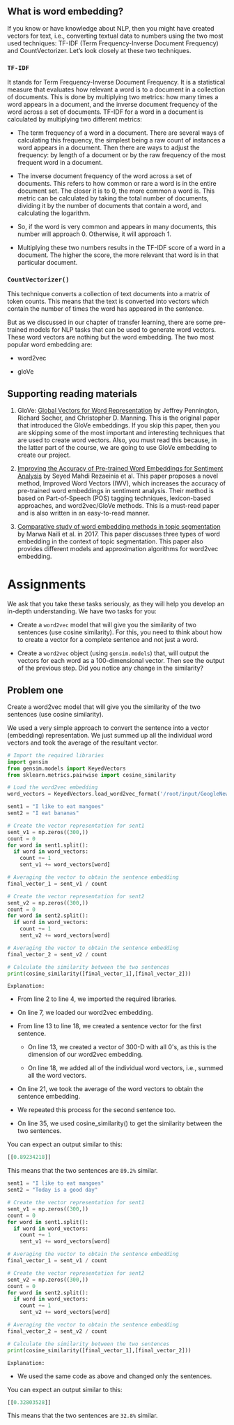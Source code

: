 ## What is word embedding?

If you know or have knowledge about NLP, then you might have created vectors for text, i.e., converting textual data to numbers using the two most used techniques: TF-IDF (Term Frequency-Inverse Document Frequency) and CountVectorizer. Let’s look closely at these two techniques.

### `TF-IDF`

It stands for Term Frequency-Inverse Document Frequency. It is a statistical measure that evaluates how relevant a word is to a document in a collection of documents. This is done by multiplying two metrics: how many times a word appears in a document, and the inverse document frequency of the word across a set of documents. TF-IDF for a word in a document is calculated by multiplying two different metrics:

* The term frequency of a word in a document. There are several ways of calculating this frequency, the simplest being a raw count of instances a word appears in a document. Then there are ways to adjust the frequency: by length of a document or by the raw frequency of the most frequent word in a document.

* The inverse document frequency of the word across a set of documents. This refers to how common or rare a word is in the entire document set. The closer it is to 0, the more common a word is. This metric can be calculated by taking the total number of documents, dividing it by the number of documents that contain a word, and calculating the logarithm.

* So, if the word is very common and appears in many documents, this number will approach 0. Otherwise, it will approach 1.

* Multiplying these two numbers results in the TF-IDF score of a word in a document. The higher the score, the more relevant that word is in that particular document.

### `CountVectorizer()`

This technique converts a collection of text documents into a matrix of token counts. This means that the text is converted into vectors which contain the number of times the word has appeared in the sentence.

But as we discussed in our chapter of transfer learning, there are some pre-trained models for NLP tasks that can be used to generate word vectors. These word vectors are nothing but the word embedding. The two most popular word embedding are:

* word2vec

* gloVe


## Supporting reading materials

1. GloVe: [Global Vectors for Word Representation](https://nlp.stanford.edu/pubs/glove.pdf) by Jeffrey Pennington, Richard Socher, and Christopher D. Manning. This is the original paper that introduced the GloVe embeddings. If you skip this paper, then you are skipping some of the most important and interesting techniques that are used to create word vectors. Also, you must read this because, in the latter part of the course, we are going to use GloVe embedding to create our project.

2. [Improving the Accuracy of Pre-trained Word Embeddings for Sentiment Analysis](https://arxiv.org/ftp/arxiv/papers/1711/1711.08609.pdf) by Seyed Mahdi Rezaeinia et al. This paper proposes a novel method, Improved Word Vectors (IWV), which increases the accuracy of pre-trained word embeddings in sentiment analysis. Their method is based on Part-of-Speech (POS) tagging techniques, lexicon-based approaches, and word2vec/GloVe methods. This is a must-read paper and is also written in an easy-to-read manner.

3. [Comparative study of word embedding methods in topic segmentation](https://www.sciencedirect.com/science/article/pii/S1877050917313480?ref=pdf_download&fr=RR-2&rr=736483b0383fc249) by Marwa Naili et al. in 2017. This paper discusses three types of word embedding in the context of topic segmentation. This paper also provides different models and approximation algorithms for word2vec embedding.


# Assignments

We ask that you take these tasks seriously, as they will help you develop an in-depth understanding. We have two tasks for you:

* Create a `word2vec` model that will give you the similarity of two sentences (use cosine similarity). For this, you need to think about how to create a vector for a complete sentence and not just a word.

* Create a `word2vec` object (using `gensim.models`) that, will output the vectors for each word as a 100-dimensional vector. Then see the output of the previous step. Did you notice any change in the similarity?

## Problem one

Create a word2vec model that will give you the similarity of the two sentences (use cosine similarity).

We used a very simple approach to convert the sentence into a vector (embedding) representation. We just summed up all the individual word vectors and took the average of the resultant vector.

```py
# Import the required libraries
import gensim
from gensim.models import KeyedVectors
from sklearn.metrics.pairwise import cosine_similarity

# Load the word2vec embedding
word_vectors = KeyedVectors.load_word2vec_format('/root/input/GoogleNews-vectors-negative300.bin.gz', binary=True)

sent1 = "I like to eat mangoes"
sent2 = "I eat bananas"

# Create the vector representation for sent1
sent_v1 = np.zeros((300,))
count = 0
for word in sent1.split():
  if word in word_vectors:
    count += 1
    sent_v1 += word_vectors[word]

# Averaging the vector to obtain the sentence embedding
final_vector_1 = sent_v1 / count

# Create the vector representation for sent2
sent_v2 = np.zeros((300,))
count = 0
for word in sent2.split():
  if word in word_vectors:
    count += 1
    sent_v2 += word_vectors[word]

# Averaging the vector to obtain the sentence embedding
final_vector_2 = sent_v2 / count

# Calculate the similarity between the two sentences
print(cosine_similarity([final_vector_1],[final_vector_2]))
```

`Explanation:`

* From line 2 to line 4, we imported the required libraries.

* On line 7, we loaded our word2vec embedding.

* From line 13 to line 18, we created a sentence vector for the first sentence.

    * On line 13, we created a vector of 300-D with all 0's, as this is the dimension of our word2vec embedding.

    * On line 18, we added all of the individual word vectors, i.e., summed all the word vectors.

* On line 21, we took the average of the word vectors to obtain the sentence embedding.

* We repeated this process for the second sentence too.

* On line 35, we used cosine_similarity() to get the similarity between the two sentences.

You can expect an output similar to this:

```py
[[0.89234218]]
```

This means that the two sentences are `89.2%` similar.

```py
sent1 = "I like to eat mangoes"
sent2 = "Today is a good day"

# Create the vector representation for sent1
sent_v1 = np.zeros((300,))
count = 0
for word in sent1.split():
  if word in word_vectors:
    count += 1
    sent_v1 += word_vectors[word]

# Averaging the vector to obtain the sentence embedding
final_vector_1 = sent_v1 / count

# Create the vector representation for sent2
sent_v2 = np.zeros((300,))
count = 0
for word in sent2.split():
  if word in word_vectors:
    count += 1
    sent_v2 += word_vectors[word]

# Averaging the vector to obtain the sentence embedding
final_vector_2 = sent_v2 / count

# Calculate the similarity between the two sentences
print(cosine_similarity([final_vector_1],[final_vector_2]))
```

`Explanation:`

* We used the same code as above and changed only the sentences.

You can expect an output similar to this:

```py
[[0.32803528]]
```

This means that the two sentences are `32.8%` similar.
